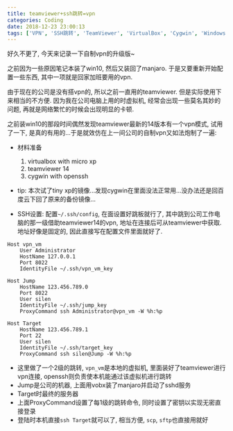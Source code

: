 ```yaml
---
title: teamviewer+ssh跳转=vpn
categories: Coding
date: 2018-12-23 23:00:13
tags: ['VPN', 'SSH跳转', 'TeamViewer', 'VirtualBox', 'Cygwin', 'Windows', 'Linux']
---
```


<!-- 摘要部分 -->
好久不更了, 今天来记录一下自制vpn的升级版~

<!-- more -->
之前因为一些原因笔记本装了win10, 然后又装回了manjaro. 于是又要重新开始配置一些东西, 其中一项就是回家加班要用的vpn.

由于现在的公司是没有搭vpn的, 所以之前一直用的teamviewer. 但是实际使用下来相当的不方便. 因为我在公司电脑上用的时虚拟机, 经常会出现一些莫名其妙的问题, 再就是网络繁忙的时候会出现明显的卡顿.

之前装win10的那段时间偶然发现teamviewer最新的14版本有一个vpn模式, 试用了一下, 是真的有用的...于是就效仿在上一间公司的自制vpn又如法炮制了一遍:

- 材料准备
    1. virtualbox with micro xp
    2. teamviewer 14 
    3. cygwin with openssh
- tip: 本次试了tiny xp的镜像...发现cygwin在里面没法正常用...没办法还是回百度云下回了原来的备份镜像...

- SSH设置: 配置`~/.ssh/config`, 在面设置好跳板就行了, 其中跳到公司工作电脑的那一级借助teamviewer14的vpn, 地址在连接后可从teamviewer中获取. 地址好像是固定的, 因此直接写在配置文件里面就好了.

```
Host vpn_vm
    User Administrator
    HostName 127.0.0.1
    Port 8022
    IdentityFile ~/.ssh/vpn_vm_key

Host Jump
    HostName 123.456.789.0
    Port 8022
    User silen
    IdentityFile ~/.ssh/jump_key
    ProxyCommand ssh Administrator@vpn_vm -W %h:%p

Host Target
    HostName 123.456.789.1
    Port 22
    User silen
    IdentityFile ~/.ssh/target_key
    ProxyCommand ssh silen@Jump -W %h:%p
```

- 这里做了一个2级的跳转, `vpn_vm`是本地的虚拟机, 里面装好了teamviewer进行vpn连接, openssh则负责使本机能通过该虚拟机进行跳转
- Jump是公司的机器, 上面用vobx装了manjaro并启动了sshd服务
- Target时最终的服务器
- 上面ProxyCommand设置了每1级的跳转命令, 同时设置了密钥以实现无密直接登录
- 登陆时本机直接`ssh Target`就可以了, 相当方便, `scp`, `sftp`也直接用就好

